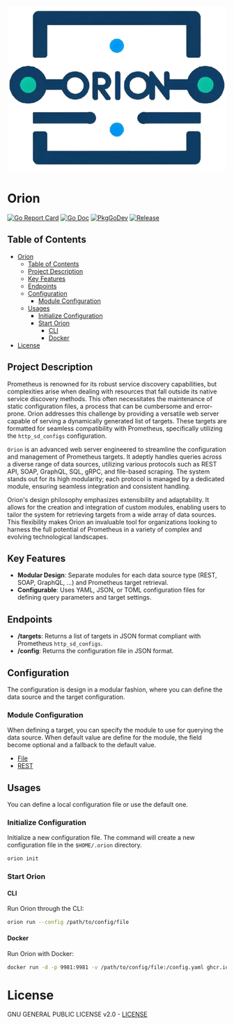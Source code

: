 <h1 align="center" style="border-bottom: none">
    <a href="https://github.com/geekxflood/orion" target="_blank"><img alt="Orion" src="assets/logo.png"></a>
</h1>

# Orion

[![Go Report Card](https://goreportcard.com/badge/github.com/golang-standards/project-layout?style=flat-square)](https://goreportcard.com/report/github.com/geekxflood/orion)
[![Go Doc](https://img.shields.io/badge/godoc-reference-blue.svg?style=flat-square)](http://godoc.org/github.com/geekxflood/orion)
[![PkgGoDev](https://pkg.go.dev/badge/github.com/golang-standards/project-layout)](https://pkg.go.dev/github.com/geekxflood/orion)
[![Release](https://img.shields.io/github/release/golang-standards/project-layout.svg?style=flat-square)](https://github.com/geekxflood/orion/releases/latest)

## Table of Contents

<!-- TOC -->
- [Orion](#orion)
  - [Table of Contents](#table-of-contents)
  - [Project Description](#project-description)
  - [Key Features](#key-features)
  - [Endpoints](#endpoints)
  - [Configuration](#configuration)
    - [Module Configuration](#module-configuration)
  - [Usages](#usages)
    - [Initialize Configuration](#initialize-configuration)
    - [Start Orion](#start-orion)
      - [CLI](#cli)
      - [Docker](#docker)
- [License](#license)
<!-- TOC -->

## Project Description

Prometheus is renowned for its robust service discovery capabilities, but complexities arise when dealing with
resources that fall outside its native service discovery methods. This often necessitates the maintenance of static
configuration files, a process that can be cumbersome and error-prone. Orion  addresses this challenge by providing
a versatile web server capable of serving a dynamically generated list of targets. These targets are formatted for
seamless compatibility with Prometheus, specifically utilizing the `http_sd_configs` configuration.

`Orion` is an advanced web server engineered to streamline the configuration and management of Prometheus targets. It
adeptly handles queries across a diverse range of data sources, utilizing various protocols such as REST API, SOAP,
GraphQL, SQL, gRPC, and file-based scraping. The system stands out for its high modularity; each protocol is managed
by a dedicated module, ensuring seamless integration and consistent handling.

Orion's design philosophy emphasizes extensibility and adaptability. It allows for the creation and integration of 
custom modules, enabling users to tailor the system for retrieving targets from a wide array of data sources. 
This flexibility makes Orion an invaluable tool for organizations looking to harness the full potential of Prometheus 
in a variety of complex and evolving technological landscapes.

## Key Features

- **Modular Design**: Separate modules for each data source type (REST, SOAP, GraphQL, ...) and Prometheus target retrieval.
- **Configurable**: Uses YAML, JSON, or TOML configuration files for defining query parameters and target settings.

## Endpoints

- **/targets**: Returns a list of targets in JSON format compliant with Prometheus `http_sd_configs`.
- **/config**: Returns the configuration file in JSON format.

## Configuration

The configuration is design in a modular fashion, where you can define the data source and the target configuration.

### Module Configuration

When defining a target, you can specify the module to use for querying the data source. 
When default value are define for the module, the field become optional and a fallback to the default value.

- [File](doc/file.md)
- [REST](doc/rest.md)

## Usages

You can define a local configuration file or use the default one.

### Initialize Configuration

Initialize a new configuration file. The command will create a new configuration file in the `$HOME/.orion` directory.

```bash
orion init
```

### Start Orion

#### CLI

Run Orion through the CLI:

```bash
orion run --config /path/to/config/file
```

#### Docker

Run Orion with Docker:

```bash
docker run -d -p 9981:9981 -v /path/to/config/file:/config.yaml ghcr.io/geekxflood/orion:latest /usr/local/bin/orion run --config /config.yaml
```

# License

GNU GENERAL PUBLIC LICENSE v2.0 - [LICENSE](LICENSE)
